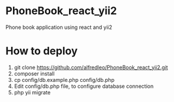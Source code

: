 # PhoneBook_react_yii2
Phone book application using react and yii2

# How to deploy
1. git clone https://github.com/alfredleo/PhoneBook_react_yii2.git
2. composer install
3. cp config/db.example.php config/db.php
4. Edit config/db.php file, to configure database connection
5. php yii migrate
